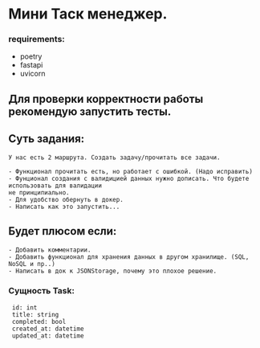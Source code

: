 # Мини Таск менеджер.

### requirements:

- poetry
- fastapi
- uvicorn

## Для проверки корректности работы рекомендую запустить тесты.

## Суть задания:
```
У нас есть 2 маршрута. Создать задачу/прочитать все задачи. 

- Функционал прочитать есть, но работает с ошибкой. (Надо исправить)
- Фунционал создания с валидицией данных нужно дописать. Что будете использовать для валидации
не принципиально.
- Для удобство обернуть в докер.
- Написать как это запустить...
```

## Будет плюсом если:
```
- Добавить комментарии.
- Добавить функционал для хранения данных в другом хранилище. (SQL, NoSQL и пр..)
- Написать в док к JSONStorage, почему это плохое решение.
```

### Сущность Task:
```
 id: int
 title: string
 completed: bool
 created_at: datetime
 updated_at: datetime
```
